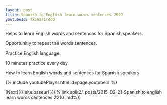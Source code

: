 ```yaml
---
layout: post
title: Spanish to English learn words sentences 2099 
youtubeId: TXzG271rddQ
---
```

 
 
Helps to learn English words and sentences for Spanish speakers.

Opportunitiy to repeat the words sentences. 

Practice English language. 
 
10 minutes practice every day. 
 
How to learn English words and sentences for Spanish speakers 
 
{% include youtubePlayer.html id=page.youtubeId %}
 
 
[Next]({{ site.baseurl }}{% link  split2/_posts/2015-02-21-Spanish to english learn words sentences 2210 .md%})
 
